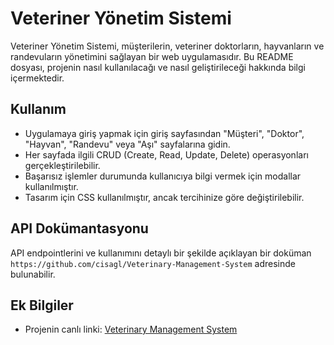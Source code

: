 # Veteriner Yönetim Sistemi

Veteriner Yönetim Sistemi, müşterilerin, veteriner doktorların, hayvanların ve randevuların yönetimini sağlayan bir web uygulamasıdır. Bu README dosyası, projenin nasıl kullanılacağı ve nasıl geliştirileceği hakkında bilgi içermektedir.

## Kullanım

- Uygulamaya giriş yapmak için giriş sayfasından "Müşteri", "Doktor", "Hayvan", "Randevu" veya "Aşı" sayfalarına gidin.
- Her sayfada ilgili CRUD (Create, Read, Update, Delete) operasyonları gerçekleştirilebilir.
- Başarısız işlemler durumunda kullanıcıya bilgi vermek için modallar kullanılmıştır.
- Tasarım için CSS kullanılmıştır, ancak tercihinize göre değiştirilebilir.

## API Dokümantasyonu

API endpointlerini ve kullanımını detaylı bir şekilde açıklayan bir doküman `https://github.com/cisagl/Veterinary-Management-System` adresinde bulunabilir.

## Ek Bilgiler

- Projenin canlı linki: [Veterinary Management System](https://veterinary-management-system-front-end.vercel.app/)
